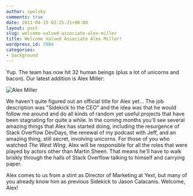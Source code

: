 ```yaml
---
author: spolsky
comments: true
date: 2011-04-15 02:25:21+00:00
layout: post
slug: welcome-valued-associate-alex-miller
title: Welcome Valued Associate Alex Miller!
wordpress_id: 7804
categories:
- background
---
```


Yup. The team has now hit 32 human beings (plus a lot of unicorns and bacon). Our latest addition is Alex Miller:

![Alex Miller](http://sstatic.net/stackexchange/Img/people/bio-alex-miller.jpg)

We haven't quite figured out an official title for Alex yet... The job description was "Sidekick to the CEO" and the idea was that he would follow me around and do all kinds of random yet useful projects that have been stagnating for quite a while. In the coming months you'll see several amazing things that Alex has started doing, including the resurgence of Stack Overflow DevDays, the renewal of my podcast with Jeff, and an amazing thing, still secret, involving unicorns. For those of you who watched _The West Wing_, Alex will be responsible for all the roles that were played by actors other than Martin Sheen. That means he'll have to walk briskly through the halls of Stack Overflow talking to himself and carrying paper.

Alex comes to us from a stint as Director of Marketing at Yext, but many of you already know him as previous Sidekick to Jason Calacanis. Welcome, Alex!
